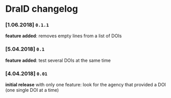 # DraID changelog

### [1.06.2018] `0.1.1`   
**feature added**: removes empty lines from a list of DOIs

### [5.04.2018] `0.1`   
**feature added**: test several DOIs at the same time

### [4.04.2018] `0.01`  
**initial release** with only one feature: look for the agency that provided a DOI (one single DOI at a time)
